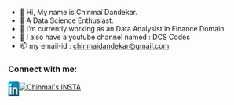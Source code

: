 - 👋 Hi, My name is Chinmai Dandekar.
- 👀 A Data Science Enthusiast.
- 🌱 I’m currently working as an Data Analysist in Finance Domain.
- 💞️ I also have a youtube channel named : DCS Codes
- 📫 my email-id : chinmaidandekar@gmail.com

<h3 align="left">Connect with me:</h3>
<a href="https://www.instagram.com/chinmai.dandekar10/" target="blank"><img align="center" src="https://raw.githubusercontent.com/rahuldkjain/github-profile-readme-generator/master/src/images/icons/Social/instagram.svg" alt="Chinmai's INSTA" height="30" width="40" /></a>

</a>
<a href="https://www.linkedin.com/in/chinmai-dandekar-9164b7167"><img align="left" src="https://github.com/Chinmai-D10/Chinmai-D10/blob/main/500PX%2020.png" alt-"Chinmai's LinkedIN" width="22px" height="30" width="40"/></a>

<!---
Chinmai-D10/Chinmai-D10 is a ✨ special ✨ repository because its `README.md` (this file) appears on your GitHub profile.
You can click the Preview link to take a look at your changes.
--->
